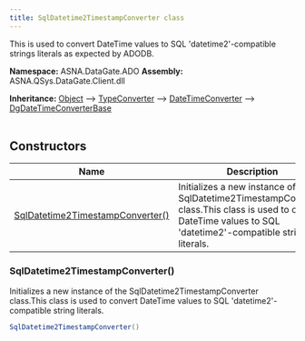 ```yaml
---
title: SqlDatetime2TimestampConverter class
---
```


This is used to convert DateTime values to SQL 'datetime2'-compatible
strings literals as expected by ADODB.

**Namespace:** ASNA.DataGate.ADO
**Assembly:** ASNA.QSys.DataGate.Client.dll

**Inheritance:** [Object](https://docs.microsoft.com/en-us/dotnet/api/system.object) --> [TypeConverter](https://learn.microsoft.com/en-us/dotnet/api/system.componentmodel.typeconverter?view=net-8.0) --> [DateTimeConverter](https://learn.microsoft.com/en-us/dotnet/api/system.datetimeconverter?view=net-8.0) --> [DgDateTimeConverterBase](https://learn.microsoft.com/en-us/dotnet/api/)
<br>
<br>

## Constructors

| Name | Description |
| --- | --- |
| [SqlDatetime2TimestampConverter()](#sqldatetime2timestampconverter-) | Initializes a new instance of the SqlDatetime2TimestampConverter class.This class is used to convert DateTime values to SQL 'datetime2'-compatible string literals.

### SqlDatetime2TimestampConverter()

Initializes a new instance of the SqlDatetime2TimestampConverter class.This class is used to convert DateTime values to SQL 'datetime2'-compatible string literals.

```cs
SqlDatetime2TimestampConverter()
```
